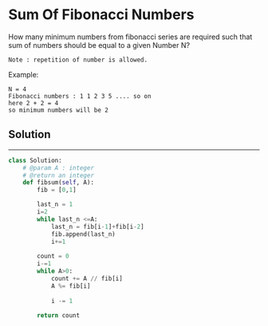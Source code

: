 <h1>Sum Of Fibonacci Numbers</h1>

<p>
How many minimum numbers from fibonacci series are required such that sum of numbers should be equal to a given Number N?

    Note : repetition of number is allowed.

Example:

    N = 4
    Fibonacci numbers : 1 1 2 3 5 .... so on
    here 2 + 2 = 4 
    so minimum numbers will be 2 

<h2>Solution</h2>

***

```python
class Solution:
    # @param A : integer
    # @return an integer
    def fibsum(self, A):
        fib = [0,1]

        last_n = 1
        i=2
        while last_n <=A:
            last_n = fib[i-1]+fib[i-2]
            fib.append(last_n)
            i+=1
        
        count = 0
        i-=1
        while A>0:
            count += A // fib[i]  
            A %= fib[i]  
  
            i -= 1
            
        return count
```